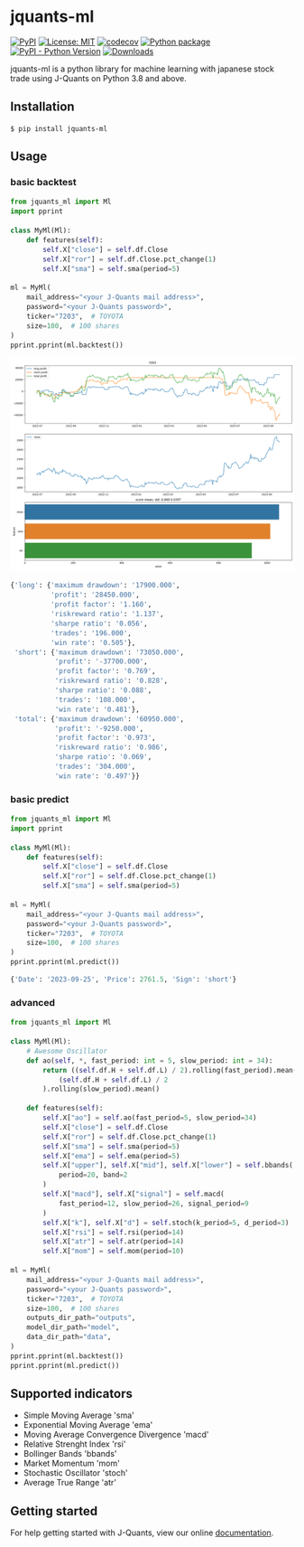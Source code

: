 # jquants-ml

[![PyPI](https://img.shields.io/pypi/v/jquants-ml)](https://pypi.org/project/jquants-ml/)
[![License: MIT](https://img.shields.io/badge/License-MIT-yellow.svg)](https://opensource.org/licenses/MIT)
[![codecov](https://codecov.io/gh/10mohi6/jquants-ml-python/graph/badge.svg?token=X8QKKFK6AL)](https://codecov.io/gh/10mohi6/jquants-ml-python)
[![Python package](https://github.com/10mohi6/jquants-ml-python/actions/workflows/python-package.yml/badge.svg)](https://github.com/10mohi6/jquants-ml-python/actions/workflows/python-package.yml)
[![PyPI - Python Version](https://img.shields.io/pypi/pyversions/jquants-ml)](https://pypi.org/project/jquants-ml/)
[![Downloads](https://pepy.tech/badge/jquants-ml)](https://pepy.tech/project/jquants-ml)

jquants-ml is a python library for machine learning with japanese stock trade using J-Quants on Python 3.8 and above.

## Installation

    $ pip install jquants-ml

## Usage

### basic backtest

```python
from jquants_ml import Ml
import pprint

class MyMl(Ml):
    def features(self):
        self.X["close"] = self.df.Close
        self.X["ror"] = self.df.Close.pct_change(1)
        self.X["sma"] = self.sma(period=5)

ml = MyMl(
    mail_address="<your J-Quants mail address>",
    password="<your J-Quants password>",
    ticker="7203",  # TOYOTA
    size=100,  # 100 shares
)
pprint.pprint(ml.backtest())
```

![7203.png](https://raw.githubusercontent.com/10mohi6/jquants-ml-python/main/tests/7203.png)

```python
{'long': {'maximum drawdown': '17900.000',
          'profit': '28450.000',
          'profit factor': '1.160',
          'riskreward ratio': '1.137',
          'sharpe ratio': '0.056',
          'trades': '196.000',
          'win rate': '0.505'},
 'short': {'maximum drawdown': '73050.000',
           'profit': '-37700.000',
           'profit factor': '0.769',
           'riskreward ratio': '0.828',
           'sharpe ratio': '0.088',
           'trades': '108.000',
           'win rate': '0.481'},
 'total': {'maximum drawdown': '60950.000',
           'profit': '-9250.000',
           'profit factor': '0.973',
           'riskreward ratio': '0.986',
           'sharpe ratio': '0.069',
           'trades': '304.000',
           'win rate': '0.497'}}
```

### basic predict

```python
from jquants_ml import Ml
import pprint

class MyMl(Ml):
    def features(self):
        self.X["close"] = self.df.Close
        self.X["ror"] = self.df.Close.pct_change(1)
        self.X["sma"] = self.sma(period=5)

ml = MyMl(
    mail_address="<your J-Quants mail address>",
    password="<your J-Quants password>",
    ticker="7203",  # TOYOTA
    size=100,  # 100 shares
)
pprint.pprint(ml.predict())
```

```python
{'Date': '2023-09-25', 'Price': 2761.5, 'Sign': 'short'}
```

### advanced

```python
from jquants_ml import Ml

class MyMl(Ml):
    # Awesome Oscillator
    def ao(self, *, fast_period: int = 5, slow_period: int = 34):
        return ((self.df.H + self.df.L) / 2).rolling(fast_period).mean() - (
            (self.df.H + self.df.L) / 2
        ).rolling(slow_period).mean()

    def features(self):
        self.X["ao"] = self.ao(fast_period=5, slow_period=34)
        self.X["close"] = self.df.Close
        self.X["ror"] = self.df.Close.pct_change(1)
        self.X["sma"] = self.sma(period=5)
        self.X["ema"] = self.ema(period=5)
        self.X["upper"], self.X["mid"], self.X["lower"] = self.bbands(
            period=20, band=2
        )
        self.X["macd"], self.X["signal"] = self.macd(
            fast_period=12, slow_period=26, signal_period=9
        )
        self.X["k"], self.X["d"] = self.stoch(k_period=5, d_period=3)
        self.X["rsi"] = self.rsi(period=14)
        self.X["atr"] = self.atr(period=14)
        self.X["mom"] = self.mom(period=10)

ml = MyMl(
    mail_address="<your J-Quants mail address>",
    password="<your J-Quants password>",
    ticker="7203",  # TOYOTA
    size=100,  # 100 shares
    outputs_dir_path="outputs",
    model_dir_path="model",
    data_dir_path="data",
)
pprint.pprint(ml.backtest())
pprint.pprint(ml.predict())
```

## Supported indicators

- Simple Moving Average 'sma'
- Exponential Moving Average 'ema'
- Moving Average Convergence Divergence 'macd'
- Relative Strenght Index 'rsi'
- Bollinger Bands 'bbands'
- Market Momentum 'mom'
- Stochastic Oscillator 'stoch'
- Average True Range 'atr'

## Getting started

For help getting started with J-Quants, view our online [documentation](https://jpx-jquants.com/).

